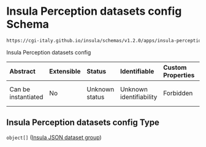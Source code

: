 # Insula Perception datasets config Schema

```txt
https://cgi-italy.github.io/insula/schemas/v1.2.0/apps/insula-perception-datasets-config.schema.json
```

Insula Perception datasets config

| Abstract            | Extensible | Status         | Identifiable            | Custom Properties | Additional Properties | Access Restrictions | Defined In                                                                                                                         |
| :------------------ | :--------- | :------------- | :---------------------- | :---------------- | :-------------------- | :------------------ | :--------------------------------------------------------------------------------------------------------------------------------- |
| Can be instantiated | No         | Unknown status | Unknown identifiability | Forbidden         | Allowed               | none                | [insula-perception-datasets-config.schema.json](schemas/apps/insula-perception-datasets-config.schema.json) |

## Insula Perception datasets config Type

`object[]` ([Insula JSON dataset group](insula-json-datasets-group.md))
